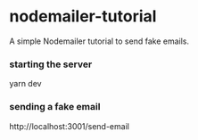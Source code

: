 # nodemailer-tutorial
A simple Nodemailer tutorial to send fake emails.

### starting the server
yarn dev

### sending a fake email
http://localhost:3001/send-email
